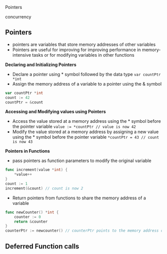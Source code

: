 Pointers

concurrency

## Pointers
- pointers are variables that store memory addresses of other variables
- Pointers are useful for improving for improving performance in memory-intensive tasks or for modifying variables in other functions

**Declaring and Initializing Pointers**
- Declare a pointer using * symbol followed by the data type
`var countPtr *int`
- Assign the memory address of a variable to a pointer using the & symbol
```go
var countPtr *int
count := 42
countPtr = &count
```
**Accessing and Modifying values using Pointers**
-  Access the value stored at a memory address using the * symbol before the pointer variable
`value := *countPtr // value is now 42`
- Modify the value stored at a memory address by assigning a new value using the * symbol before the pointer variable
`*countPtr = 43 // count is now 43`

**Pointers in Functions**
- pass pointers as function parameters to modify the original variable
```go
func increment(value *int) {
    *value++
}
count := 1
increment(&count) // count is now 2
```
- Return pointers from functions to share the memory address of a variable
```go
func newCounter() *int {
    counter := 0
    return &counter
}
counterPtr := newcounter() // counterPtr points to the memory address of counter
```
## Deferred Function calls

